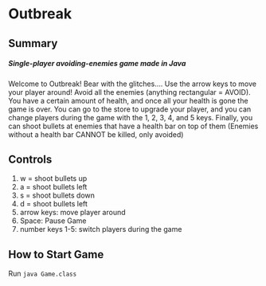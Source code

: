 # Outbreak

## Summary
##### Single-player avoiding-enemies game made in Java
Welcome to Outbreak! Bear with the glitches.... Use the arrow keys to move your player around! Avoid all the enemies (anything rectangular = AVOID). You have a certain amount of health, and once all your health is gone the game is over. You can go to the store to upgrade your player, and you can change players during the game with the 1, 2, 3, 4, and 5 keys. Finally, you can shoot bullets at enemies that have a health bar on top of them (Enemies without a health bar CANNOT be killed, only avoided)

## Controls 
1. w = shoot bullets up 
2. a = shoot bullets left 
3. s = shoot bullets down 
4. d = shoot bullets left 
5. arrow keys: move player around 
6. Space: Pause Game
7. number keys 1-5: switch players during the game

## How to Start Game
Run `java Game.class`
